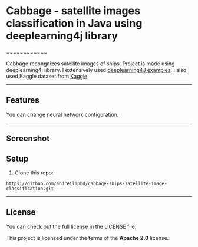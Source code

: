 # Cabbage - satellite images classification in Java using deeplearning4j library
============

Cabbage recongnizes satellite images of ships. Project is made using deeplearning4j library. I extensively used [deeplearning4J examples](https://github.com/eclipse/deeplearning4j-examples/blob/master/dl4j-examples/src/main/java/org/deeplearning4j/examples/convolution/AnimalsClassification.java). I also used Kaggle dataset from [Kaggle](https://www.kaggle.com/rhammell/ships-in-satellite-imagery)

---


## Features

You can change neural network configuration. 

---


## Screenshot
## Setup
1. Clone this repo: 
```
https://github.com/andreiliphd/cabbage-ships-satellite-image-classification.git
```


---

## License
You can check out the full license in the LICENSE file.

This project is licensed under the terms of the **Apache 2.0** license.

